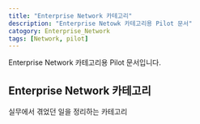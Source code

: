 ```yaml
---
title: "Enterprise Network 카테고리"
description: "Enterprise Netowk 카테고리용 Pilot 문서"
catogory: Enterprise_Network
tags: [Network, pilot]
---
```


Enterprise Network 카테고리용 Pilot 문서입니다.  

## Enterprise Network 카테고리
실무에서 겪었던 일을 정리하는 카테고리
